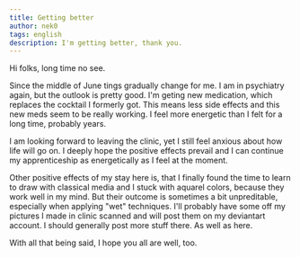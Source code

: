 ```yaml
---
title: Getting better
author: nek0
tags: english
description: I'm getting better, thank you.
---
```


Hi folks, long time no see.

Since the middle of June tings gradually change for me. I am in psychiatry
again, but the outlook is pretty good. I'm geting new medication, which replaces
the cocktail I formerly got. This means less side effects and this new meds seem
to be really working. I feel more energetic than I felt for a long time,
probably years.

I am looking forward to leaving the clinic, yet I still feel anxious about how
life will go on. I deeply hope the positive effects prevail and I can continue
my apprenticeship as energetically as I feel at the moment.

Other positive effects of my stay here is, that I finally found the time to
learn to draw with classical media and I stuck with aquarel colors, because they
work well in my mind. But their outcome is sometimes a bit unpreditable,
especially when applying "wet" techniques. I'll probably have some off my
pictures I made in clinic scanned and will post them on my deviantart account.
I should generally post more stuff there. As well as here.

With all that being said, I hope you all are well, too.

